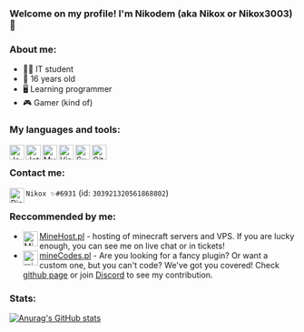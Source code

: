### Welcome on my profile! I'm Nikodem (aka Nikox or Nikox3003) 👋

### About me:
- 👨‍🎓 IT student
- 📅 16 years old
- 🖥️ Learning programmer
- 🎮 Gamer (kind of)

### My languages and tools:
<img align="left" alt="Java" width="26px" src="https://simpleicons.org/icons/java.svg" />
<img align="left" alt="JetBrains" width="26px" src="https://simpleicons.org/icons/jetbrains.svg" />
<img align="left" alt="MySQL" width="26px" src="https://simpleicons.org/icons/mysql.svg" />
<img align="left" alt="Visual Studio Code" width="26px" src="https://simpleicons.org/icons/visualstudiocode.svg" />
<img align="left" alt="Sublime Text 3" width="26px" src="https://simpleicons.org/icons/sublimetext.svg" />
<img align="left" alt="GitHub" width="26px" src="https://simpleicons.org/icons/github.svg" />
<br>

### Contact me:
<img align="left" alt="Discord" width="26px" src="https://simpleicons.org/icons/discord.svg" /> `Nikox ✨#6931` (id: `303921320561868802`)

### Reccommended by me:
- [<img align="left" alt="MineHost" width="26px" src="https://avatars.githubusercontent.com/u/69081487?s=200&v=4" /> MineHost.pl](https://minehost.pl) - hosting of minecraft servers and VPS. If you are lucky enough, you can see me on live chat or in tickets!
- [<img align="left" alt="mineCodes" width="26px" src="https://avatars.githubusercontent.com/u/79703096?s=200&v=4" /> mineCodes.pl](https://minecodes.pl) - Are you looking for a fancy plugin? Or want a custom one, but you can't code? We've got you covered! Check [github page](https://github.com/mineCodesDevelopment) or join [Discord](https://discord.gg/rWurHne6qF) to see my contribution.
### Stats:
[![Anurag's GitHub stats](https://github-readme-stats.vercel.app/api?username=Nikox3003)](https://github.com/anuraghazra/github-readme-stats)
